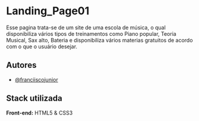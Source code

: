 # Landing_Page01

Esse pagina trata-se de um site de uma escola de música, o qual disponibiliza vários tipos de treinamentos como Piano popular, Teoria Musical, Sax alto, Bateria e disponibiliza vários materias gratuitos de acordo com o que o usuário desejar.

## Autores

- [@franciiscojunior](https://github.com/FranciiscoJunior)

## Stack utilizada

**Front-end:** HTML5 & CSS3
